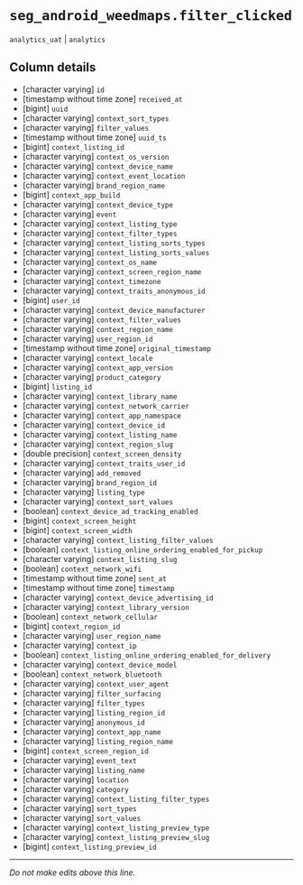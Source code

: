 # `seg_android_weedmaps.filter_clicked`
`analytics_uat` | `analytics`

## Column details
* [character varying] `id`
* [timestamp without time zone] `received_at`
* [bigint]    `uuid`
* [character varying] `context_sort_types`
* [character varying] `filter_values`
* [timestamp without time zone] `uuid_ts`
* [bigint]    `context_listing_id`
* [character varying] `context_os_version`
* [character varying] `context_device_name`
* [character varying] `context_event_location`
* [character varying] `brand_region_name`
* [bigint]    `context_app_build`
* [character varying] `context_device_type`
* [character varying] `event`
* [character varying] `context_listing_type`
* [character varying] `context_filter_types`
* [character varying] `context_listing_sorts_types`
* [character varying] `context_listing_sorts_values`
* [character varying] `context_os_name`
* [character varying] `context_screen_region_name`
* [character varying] `context_timezone`
* [character varying] `context_traits_anonymous_id`
* [bigint]    `user_id`
* [character varying] `context_device_manufacturer`
* [character varying] `context_filter_values`
* [character varying] `context_region_name`
* [character varying] `user_region_id`
* [timestamp without time zone] `original_timestamp`
* [character varying] `context_locale`
* [character varying] `context_app_version`
* [character varying] `product_category`
* [bigint]    `listing_id`
* [character varying] `context_library_name`
* [character varying] `context_network_carrier`
* [character varying] `context_app_namespace`
* [character varying] `context_device_id`
* [character varying] `context_listing_name`
* [character varying] `context_region_slug`
* [double precision] `context_screen_density`
* [character varying] `context_traits_user_id`
* [character varying] `add_removed`
* [character varying] `brand_region_id`
* [character varying] `listing_type`
* [character varying] `context_sort_values`
* [boolean]   `context_device_ad_tracking_enabled`
* [bigint]    `context_screen_height`
* [bigint]    `context_screen_width`
* [character varying] `context_listing_filter_values`
* [boolean]   `context_listing_online_ordering_enabled_for_pickup`
* [character varying] `context_listing_slug`
* [boolean]   `context_network_wifi`
* [timestamp without time zone] `sent_at`
* [timestamp without time zone] `timestamp`
* [character varying] `context_device_advertising_id`
* [character varying] `context_library_version`
* [boolean]   `context_network_cellular`
* [bigint]    `context_region_id`
* [character varying] `user_region_name`
* [character varying] `context_ip`
* [boolean]   `context_listing_online_ordering_enabled_for_delivery`
* [character varying] `context_device_model`
* [boolean]   `context_network_bluetooth`
* [character varying] `context_user_agent`
* [character varying] `filter_surfacing`
* [character varying] `filter_types`
* [character varying] `listing_region_id`
* [character varying] `anonymous_id`
* [character varying] `context_app_name`
* [character varying] `listing_region_name`
* [bigint]    `context_screen_region_id`
* [character varying] `event_text`
* [character varying] `listing_name`
* [character varying] `location`
* [character varying] `category`
* [character varying] `context_listing_filter_types`
* [character varying] `sort_types`
* [character varying] `sort_values`
* [character varying] `context_listing_preview_type`
* [character varying] `context_listing_preview_slug`
* [bigint]    `context_listing_preview_id`

-------------------------------------------------------------------------------
*Do not make edits above this line.*
